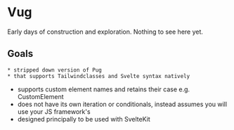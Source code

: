 # Vug
Early days of construction and exploration.  Nothing to see here yet.

## Goals
	* stripped down version of Pug
	* that supports Tailwindclasses and Svelte syntax natively
  * supports custom element names and retains their case e.g. CustomElement
  * does not have its own iteration or conditionals, instead assumes you will use your JS framework's
  * designed principally to be used with SvelteKit




